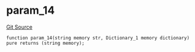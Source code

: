 # param_14
[Git Source](https://github.com/metacontract/mc/blob/main/src/devkit/Flattened.sol)


```solidity
function param_14(string memory str, Dictionary_1 memory dictionary) pure returns (string memory);
```

